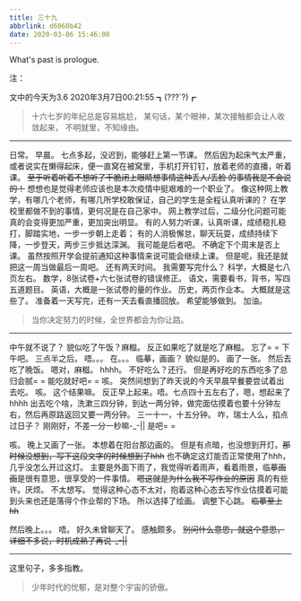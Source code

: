 ```yaml
---
title: 三十九
abbrlink: d6060b42
date: 2020-03-06 15:46:00
---
```

What's past is prologue.

<!--more-->注：
文中的今天为3.6
2020年3月7日00:21:55
┓(???`?)┏

> 十六七岁的年纪总是容易尴尬，
> 某句话，某个眼神，某次接触都会让人收敛起来，
> 不明就里，不知缘由。


----------
日常。
早晨。
七点多起，没迟到，能够赶上第一节课。
然后因为起床气太严重，或者说实在懒得起床，便一直窝在被窝里，手机打开钉钉，放着老师的直播，听着课。
~~至于听着听着不想听了干脆闭上眼睛想事情这种丢人/丢脸 的事情我是不会说的！~~
想想也是觉得老师应该也是本次疫情中挺艰难的一个职业了。
像这种网上教学，有哪几个老师，有哪几所学校敢保证，自己的学生是全程认真听课的？
在学校里都做不到的事情，更何况是在自己家中。
网上教学过后，二级分化问题可能真的会变得更加严重，更加突出明显。
有的人努力听课，认真听课，成绩稳扎稳打，脚踏实地，一步一步朝上走着；
有的人消极懈怠，聊天玩耍，成绩持续下降，一步登天，两步三步抵达深渊。
我可能是后者吧。
不确定下个周末是否上课。
虽然按照开学会提前通知这种事情来说可能会继续上课。
但是呢，我还是就把这一周当做最后一周吧。
还有两天时间。
我需要写完什么？
科学，大概是七八页左右。
数学，8张试卷+六七张试卷的错误修正。
语文，需要看书，背书，写四五道题目。
英语，大概是一张试卷的量的作业。
历史，两页作业本。
大概就是这些了。
准备着一天写完，还有一天去看直播回放。
希望能够做到。
加油。

>当你决定努力的时候，全世界都会为你让路。


----------
中午就不说了？
貌似吃了午饭？麻糍。
反正如果吃了就是吃了麻糍。
忘了= =
下午吧。
三点半之后。
唔。。。
在。。。
临摹，画画？
貌似是的。
画了一张。
然后去吃了晚饭。
嗯对，麻糍。
hhhh。
不好吃么？还行。
但是再好吃的东西吃多了总归会腻= =
能吃就好吧= =
咳。
突然间想到了昨天说的今天早晨早餐要尝试着出去吃。
咳。
这个结果嘛。
反正早上起来。唔。七点四十五左右了，嗯，想起来了hhhh
出去吃个啥，洗漱三四分钟，到达一两分钟，做完面估摸着也要十分钟左右，然后再原路返回又要一两分钟。
三一十一，十五分钟。
咋，瑞士人么，掐点过日子？
刚刚好，不差一分一秒嘛-_-||
是吧= =

咳。
晚上又画了一张。
本想着在阳台那边画的。
但是有点暗，也没想到开灯。~~那时候没想到，写下这段文字的时候想到了hhh~~
也不确定这灯能否正常使用了hhh，几乎没怎么开过这灯。
主要是外面下雨了，我觉得听着雨声，看着雨景，临摹~~画画~~是很有意思，很享受的一件事情。
~~嗯这就是为什么我不写作业的原因~~
真的有些许。厌烦。
不太想写。
觉得这种心态不太对，抱着这种心态去写作业估摸着可能到头来也还是落得个作业帮的下场。
所以选择了绘画。
调整下心跳。
~~临摹至上hh~~

然后晚上。。。
唔。
好久未曾聊天了。
感触颇多。
~~别问什么意思，就这个意思，详细不多说，时机成熟了再说-_-||~~


----------
这里句子，多多指教。

> 少年时代的忧郁，是对整个宇宙的骄傲。